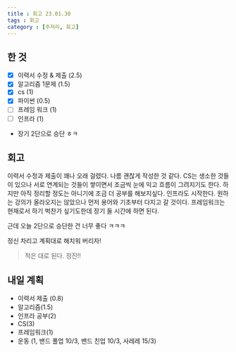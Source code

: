 ```yaml
---
title : 회고 23.01.30
tags : 회고
category : [주저리, 회고]
---
```



## 한 것

- [x] 이력서 수정 & 제출 (2.5)
- [x] 알고리즘 1문제 (1.5)
- [x] cs (1)
- [x] 파이썬 (0.5)
- [ ] 프레임 워크 (1)
- [ ] 인프라 (1)

- 장기 2단으로 승단 ㅎㅋ

## 회고
이력서 수정과 제출이 꽤나 오래 걸렸다. 나름 괜찮게 작성한 것 같다.
CS는 생소한 것들이 있으나 서로 연계되는 것들이 쌓이면서 조금씩 눈에 익고 흐름이 그려지기도 한다. 하지만 아직 정리할 정도는 아니기에 조금 더 공부를 해보지싶다. 
인프라도 시작한다. 원하는 강의가 올라오지는 않았으나 먼저 용어와 기초부터 다지고 갈 것이다. 프레임워크는 현재로서 하기 벅찬가 싶기도한데 장기 둘 시간에 하면 된다.

근데 오늘 2단으로 승단한 건 너무 좋다 ㅋㅋㅋ

정신 차리고 계획대로 해치워 버리자!

> 적은 대로 된다. 정진!!

## 내일 계획
- 이력서 제출 (0.8)
- 알고리즘(1.5)
- 인프라 공부(2)
- CS(3)
- 프레임워크(1)
- 운동 (1, 밴드 풀업 10/3, 밴드 친업 10/3, 사레레 15/3)